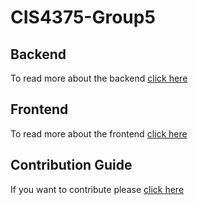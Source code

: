 # CIS4375-Group5

## Backend
To read more about the backend [click here](./Backend/README.md)

## Frontend
To read more about the frontend [click here](./Frontend/README.md)

## Contribution Guide
If you want to contribute please [click here](CONTRIBUTIONS.md)